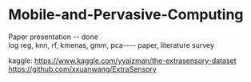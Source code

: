 # Mobile-and-Pervasive-Computing

Paper presentation -- done<br/>
log reg, knn, rf, kmenas, gmm, pca---- paper, literature survey

kaggle: https://www.kaggle.com/yvaizman/the-extrasensory-dataset <br/>
https://github.com/xxuanwang/ExtraSensory

